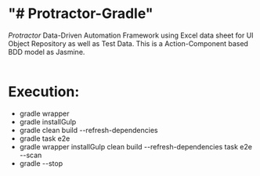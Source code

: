 # "# Protractor-Gradle" 

<i>Protractor</i> Data-Driven Automation Framework using Excel data sheet for UI Object Repository as well as Test Data. This is a Action-Component based BDD model as Jasmine.
</br></br>

# Execution:

* gradle wrapper
* gradle installGulp
* gradle clean build --refresh-dependencies
* gradle task e2e
* gradle wrapper installGulp clean build --refresh-dependencies task e2e --scan
* gradle --stop
</br></br>
